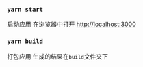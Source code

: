### `yarn start`

启动应用
在浏览器中打开 [http://localhost:3000](http://localhost:3000) 

### `yarn build`

打包应用
生成的结果在`build`文件夹下


